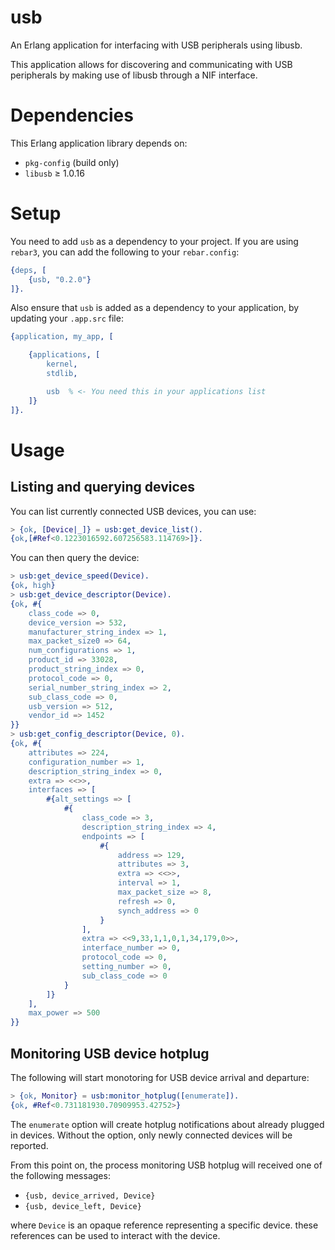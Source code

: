 # usb

An Erlang application for interfacing with USB peripherals using libusb.

This application allows for discovering and communicating with USB peripherals by making use of libusb through a NIF interface.

# Dependencies

This Erlang application library depends on:

* `pkg-config` (build only)
* `libusb` ≥ 1.0.16

# Setup

You need to add `usb` as a dependency to your project. If you are using `rebar3`, you can add the following to your `rebar.config`:

```erlang
{deps, [
    {usb, "0.2.0"}
]}.
```

Also ensure that `usb` is added as a dependency to your application, by
updating your `.app.src` file:

```erlang
{application, my_app, [

    {applications, [
        kernel,
        stdlib,

        usb  % <- You need this in your applications list
    ]}
]}.
```

# Usage

## Listing and querying devices

You can list currently connected USB devices, you can use:

```erlang
> {ok, [Device|_]} = usb:get_device_list().
{ok,[#Ref<0.1223016592.607256583.114769>]}.
```

You can then query the device:

```erlang
> usb:get_device_speed(Device).
{ok, high}
> usb:get_device_descriptor(Device).
{ok, #{
    class_code => 0,
    device_version => 532,
    manufacturer_string_index => 1,
    max_packet_size0 => 64,
    num_configurations => 1,
    product_id => 33028,
    product_string_index => 0,
    protocol_code => 0,
    serial_number_string_index => 2,
    sub_class_code => 0,
    usb_version => 512,
    vendor_id => 1452
}}
> usb:get_config_descriptor(Device, 0).
{ok, #{
    attributes => 224,
    configuration_number => 1,
    description_string_index => 0,
    extra => <<>>,
    interfaces => [
        #{alt_settings => [
            #{
                class_code => 3,
                description_string_index => 4,
                endpoints => [
                    #{
                        address => 129,
                        attributes => 3,
                        extra => <<>>,
                        interval => 1,
                        max_packet_size => 8,
                        refresh => 0,
                        synch_address => 0
                    }
                ],
                extra => <<9,33,1,1,0,1,34,179,0>>,
                interface_number => 0,
                protocol_code => 0,
                setting_number => 0,
                sub_class_code => 0
            }
        ]}
    ],
    max_power => 500
}}
```

## Monitoring USB device hotplug

The following will start monotoring for USB device arrival and departure:

```erlang
> {ok, Monitor} = usb:monitor_hotplug([enumerate]).
{ok, #Ref<0.731181930.70909953.42752>}
```

The `enumerate` option will create hotplug notifications about already plugged
in devices. Without the option, only newly connected devices will be reported.

From this point on, the process monitoring USB hotplug will received one of the following messages:

* `{usb, device_arrived, Device}`
* `{usb, device_left, Device}`

where `Device` is an opaque reference representing a specific device. these references can be used to interact with the device.

